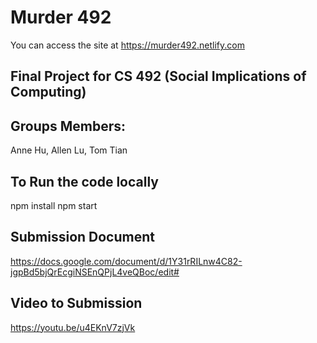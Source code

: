 # Murder 492
You can access the site at https://murder492.netlify.com

## Final Project for CS 492 (Social Implications of Computing)

## Groups Members: 
Anne Hu, Allen Lu, Tom Tian

## To Run the code locally
npm install
npm start

## Submission Document
https://docs.google.com/document/d/1Y31rRILnw4C82-jgpBd5bjQrEcgiNSEnQPjL4veQBoc/edit#

## Video to Submission
https://youtu.be/u4EKnV7zjVk
